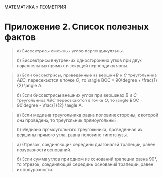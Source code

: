 <span class="space" onclick="loadURL('math//README')">МАТЕМАТИКА » ГЕОМЕТРИЯ</span>
# Приложение 2. Список полезных фактов


<!-- 1 -->
> а) Биссектрисы смежных углов перпендикулярны.
> 
> б) Биссектрисы внутренних односторонних углов при двух параллельных прямых и секущей перпендикулярны.

<!-- 2 -->
> а) Если биссектрисы, проведённые из вершин *B* и *C* треугольника *ABC*, пересекаются в точке *О*, то <span class="katex">\angle BOC = 90\degree + \frac{1}{2} \angle A</span>.
>
> б) Если биссектрисы внешних углов при вершинах *В* и *С* треугольника *АВС* пересекаются в точке *Q*, то <span class="katex">\angle BQC = 90\degree - \frac{1}{2} \angle A</span>.

<!-- 3 -->
> а) Если медиана треугольника равна половине стороны, к которой она проведена, то треугольник прямоугольный.
> 
> б) Медиана прямоугольного треугольника, проведённая из вершины прямого угла, равна половине гипотенузы.

<!-- 4 -->
> а) Отрезок, соединяющий середины диагоналей трапеции, равен полуразности оснований.
>
> б) Если сумма углов при одном из оснований трапеции равна 90°, то отрезок, соединяющий середины оснований трапеции, равен их полуразности.
